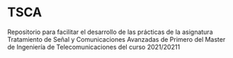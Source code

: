 # TSCA
Repositorio para facilitar el desarrollo de las prácticas de la asignatura Tratamiento de Señal y Comunicaciones Avanzadas de Primero del Master de Ingeniería de Telecomunicaciones del curso 2021/20211

